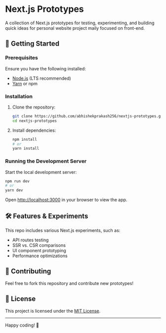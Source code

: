# Next.js Prototypes

A collection of Next.js prototypes for testing, experimenting, and building quick ideas for personal website project maily focused on front-end.

## 🚀 Getting Started

### Prerequisites
Ensure you have the following installed:
- [Node.js](https://nodejs.org/) (LTS recommended)
- [Yarn](https://yarnpkg.com/) or npm

### Installation
1. Clone the repository:
   ```sh
   git clone https://github.com/abhishekprakash256/nextjs-prototypes.git
   cd nextjs-prototypes
   ```
2. Install dependencies:
   ```sh
   npm install
   # or
   yarn install
   ```

### Running the Development Server
Start the local development server:
```sh
npm run dev
# or
yarn dev
```
Open [http://localhost:3000](http://localhost:3000) in your browser to view the app.


## 🛠 Features & Experiments
This repo includes various Next.js experiments, such as:
- API routes testing
- SSR vs. CSR comparisons
- UI component prototyping
- Performance optimizations

## 🤝 Contributing
Feel free to fork this repository and contribute new prototypes!

## 📜 License
This project is licensed under the [MIT License](LICENSE).

---
Happy coding! 🚀

